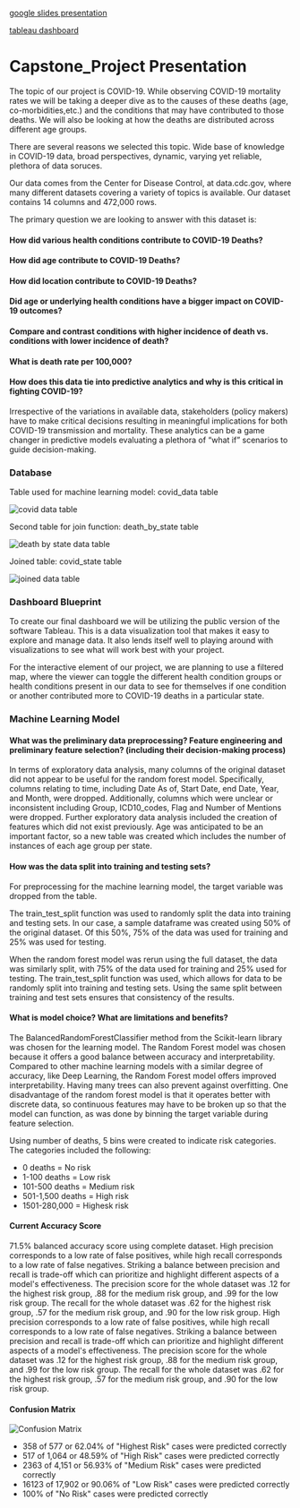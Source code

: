 [google slides presentation](https://docs.google.com/presentation/d/1resQNn_J3zpFqKbY74MHXcx0pu5iFgAxBG7AjOV-3mg/edit?usp=sharing)

[tableau dashboard](https://public.tableau.com/app/profile/rose8042/viz/Capstone_Project_16671930307510/COVID-19Deathsgeneral?publish=yes)

# Capstone_Project Presentation
The topic of our project is COVID-19. While observing COVID-19 mortality rates we will be taking a deeper dive as to the causes of these deaths (age, co-morbidities,etc.) and the conditions that may have contributed to those deaths. We will also be looking at how the deaths are distributed across different age groups.

There are several reasons we selected this topic. Wide base of knowledge in COVID-19 data, broad perspectives, dynamic, varying yet reliable, plethora of data soruces.

Our data comes from the Center for Disease Control, at data.cdc.gov, where many different datasets covering a variety of topics is available. Our dataset contains 14 columns and 472,000 rows. 

The primary question we are looking to answer with this dataset is: 
#### How did various health conditions contribute to COVID-19 Deaths?
#### How did age contribute to COVID-19 Deaths?
#### How did location contribute to COVID-19 Deaths?
#### Did age or underlying health conditions have a bigger impact on COVID-19 outcomes?
#### Compare and contrast conditions with higher incidence of death vs. conditions with lower incidence of death?
#### What is death rate per 100,000?
#### How does this data tie into predictive analytics and why is this critical in fighting COVID-19? 
Irrespective of the variations in available data, stakeholders (policy makers) have to make critical decisions resulting in meaningful implications for both COVID-19 transmission and mortality. These analytics can be a game changer in predictive models evaluating a plethora of “what if” scenarios to guide decision-making.


### Database

Table used for machine learning model: covid_data table

![covid data table](database_images/covid.png)

Second table for join function: death_by_state table

![death by state data table](database_images/state.png)

Joined table: covid_state table

![joined data table](database_images/join.png)

### Dashboard Blueprint
To create our final dashboard we will be utilizing the public version of the software Tableau. This is a data visualization tool that makes it easy to explore and manage data. It also lends itself well to playing around with visualizations to see what will work best with your project.

For the interactive element of our project, we are planning to use a filtered map, where the viewer can toggle the different health condition groups or health conditions present in our data to see for themselves if one condition or another contributed more to COVID-19 deaths in a particular state.


### Machine Learning Model
#### What was the preliminary data preprocessing? Feature engineering and preliminary feature selection? (including their decision-making process)
In terms of exploratory data analysis, many columns of the original dataset did not appear to be useful for the random forest model. Specifically, columns relating to time, including Date As of, Start Date, end Date, Year, and Month, were dropped. Additionally, columns which were unclear or inconsistent including Group, ICD10_codes, Flag and Number of Mentions were dropped. Further exploratory data analysis included the creation of features which did not exist previously. Age was anticipated to be an important factor, so a new table was created which includes the number of instances of each age group per state.

#### How was the data split into training and testing sets?
For preprocessing for the machine learning model, the target variable was dropped from the table. 

The train_test_split function was used to randomly split the data into training and testing sets. In our case, a sample dataframe was created using 50% of the original dataset. Of this 50%, 75% of the data was used for training and 25% was used for testing.

When the random forest model was rerun using the full dataset, the data was similarly split, with 75% of the data used for training and 25% used for testing. The train_test_split function was used, which allows for data to be randomly split into training and testing sets. Using the same split between training and test sets ensures that consistency of the results. 


#### What is model choice? What are limitations and benefits?
The BalancedRandomForestClassifier method from the Scikit-learn library was chosen for the learning model. The Random Forest model was chosen because it offers a good balance between accuracy and interpretability. Compared to other machine learning models with a similar degree of accuracy, like Deep Learning, the Random Forest model offers improved interpretability. Having many trees can also prevent against overfitting. One disadvantage of the random forest model is that it operates better with discrete data, so continuous features may have to be broken up so that the model can function, as was done by binning the target variable during feature selection.  

Using number of deaths, 5 bins were created to indicate risk categories. The categories included the following:
- 0 deaths = No risk
- 1-100 deaths = Low risk
- 101-500 deaths = Medium risk
- 501-1,500 deaths = High risk
- 1501-280,000 = Highesk risk 

#### Current Accuracy Score
71.5% balanced accuracy score using complete dataset. High precision corresponds to a low rate of false positives, while high recall corresponds to a low rate of false negatives. Striking a balance between precision and recall is trade-off which can prioritize and highlight different aspects of a model's effectiveness. The precision score for the whole dataset was .12 for the highest risk group, .88 for the medium risk group, and .99 for the low risk group. The recall for the whole dataset was .62 for the highest risk group, .57 for the medium risk group, and .90 for the low risk group. High precision corresponds to a low rate of false positives, while high recall corresponds to a low rate of false negatives. Striking a balance between precision and recall is trade-off which can prioritize and highlight different aspects of a model's effectiveness. The precision score for the whole dataset was .12 for the highest risk group, .88 for the medium risk group, and .99 for the low risk group. The recall for the whole dataset was .62 for the highest risk group, .57 for the medium risk group, and .90 for the low risk group.

#### Confusion Matrix

![Confusion Matrix](Complete_MLM_images/readable_confusion_matrix.png)

- 358 of 577 or 62.04% of "Highest Risk" cases were predicted correctly
- 517 of 1,064 or 48.59% of "High Risk" cases were predicted correctly
- 2363 of 4,151 or 56.93% of "Medium Risk" cases were predicted correctly
- 16123 of 17,902 or 90.06% of "Low Risk" cases were predicted correctly
- 100% of "No Risk" cases were predicted correctly
